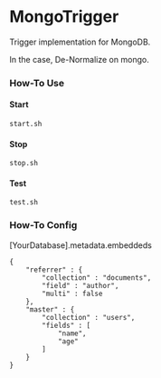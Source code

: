 MongoTrigger
============

Trigger implementation for MongoDB.

In the case, De-Normalize on mongo.

### How-To Use

#### Start
```
start.sh
```

#### Stop
```
stop.sh
```

#### Test
```
test.sh
```

### How-To Config

[YourDatabase].metadata.embeddeds
```
{
    "referrer" : {
        "collection" : "documents",
        "field" : "author",
        "multi" : false
    },
    "master" : {
        "collection" : "users",
        "fields" : [ 
            "name", 
            "age"
        ]
    }
}
```
